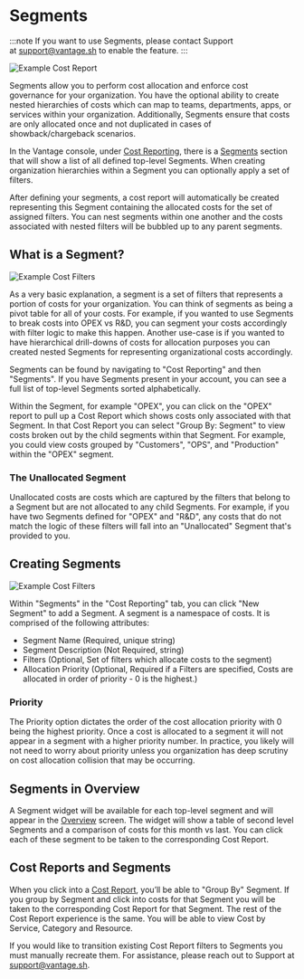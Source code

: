 # Segments

:::note 
If you want to use Segments, please contact Support at [support@vantage.sh](mailto:support@vantage.sh) to enable the feature.
:::

![Example Cost Report](/img/segments-overview.gif)

Segments allow you to perform cost allocation and enforce cost governance for your organization. You have the optional ability to create nested hierarchies of costs which can map to teams, departments, apps, or services within your organization. Additionally, Segments ensure that costs are only allocated once and not duplicated in cases of showback/chargeback scenarios.

In the Vantage console, under [Cost Reporting](https://console.vantage.sh/reporting), there is a [Segments](https://console.vantage.sh/reporting) section that will show a list of all defined top-level Segments. When creating organization hierarchies within a Segment you can optionally apply a set of filters.

After defining your segments, a cost report will automatically be created representing this Segment containing the allocated costs for the set of assigned filters. You can nest segments within one another and the costs associated with nested filters will be bubbled up to any parent segments.

## What is a Segment?

![Example Cost Filters](/img/view-segments.png)

As a very basic explanation, a segment is a set of filters that represents a portion of costs for your organization. You can think of segments as being a pivot table for all of your costs. For example, if you wanted to use Segments to break costs into OPEX vs R&D, you can segment your costs accordingly with filter logic to make this happen. Another use-case is if you wanted to have hierarchical drill-downs of costs for allocation purposes you can created nested Segments for representing organizational costs accordingly. 

Segments can be found by navigating to "Cost Reporting" and then "Segments". If you have Segments present in your account, you can see a full list of top-level Segments sorted alphabetically.

Within the Segment, for example "OPEX", you can click on the "OPEX" report to pull up a Cost Report which shows costs only associated with that Segment. In that Cost Report you can select "Group By: Segment" to view costs broken out by the child segments within that Segment. For example, you could view costs grouped by "Customers", "OPS", and "Production" within the "OPEX" segment.

### The Unallocated Segment

Unallocated costs are costs which are captured by the filters that belong to a Segment but are not allocated to any child Segments. For example, if you have two Segments defined for "OPEX" and "R&D", any costs that do not match the logic of these filters will fall into an "Unallocated" Segment that's provided to you. 

## Creating Segments

![Example Cost Filters](/img/create-segment.png)

Within "Segments" in the "Cost Reporting" tab, you can click "New Segment" to add a Segment. A segment is a namespace of costs. It is comprised of the following attributes:

- Segment Name (Required, unique string)
- Segment Description (Not Required, string)
- Filters (Optional, Set of filters which allocate costs to the segment)
- Allocation Priority (Optional, Required if a Filters are specified, Costs are allocated in order of priority - 0 is the highest.)

### Priority

The Priority option dictates the order of the cost allocation priority with 0 being the highest priority. Once a cost is allocated to a segment it will not appear in a segment with a higher priority number. In practice, you likely will not need to worry about priority unless you organization has deep scrutiny on cost allocation collision that may be occurring. 

## Segments in Overview

A Segment widget will be available for each top-level segment and will appear in the [Overview](/overview/) screen. The widget will show a table of second level Segments and a comparison of costs for this month vs last. You can click each of these segment to be taken to the corresponding Cost Report.

## Cost Reports and Segments

When you click into a [Cost Report](/cost_reports/), you’ll be able to "Group By" Segment. If you group by Segment and click into costs for that Segment you will be taken to the corresponding Cost Report for that Segment. The rest of the Cost Report experience is the same. You will be able to view Cost by Service, Category and Resource.

If you would like to transition existing Cost Report filters to Segments you must manually recreate them. For assistance, please reach out to Support at [support@vantage.sh](mailto:support@vantage.sh).
